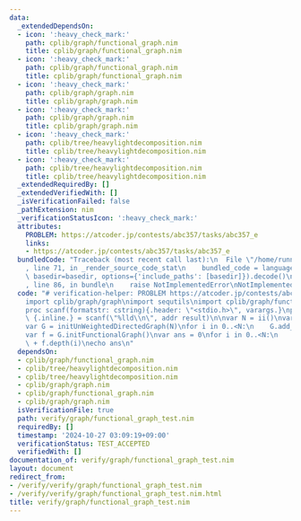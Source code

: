 ```yaml
---
data:
  _extendedDependsOn:
  - icon: ':heavy_check_mark:'
    path: cplib/graph/functional_graph.nim
    title: cplib/graph/functional_graph.nim
  - icon: ':heavy_check_mark:'
    path: cplib/graph/functional_graph.nim
    title: cplib/graph/functional_graph.nim
  - icon: ':heavy_check_mark:'
    path: cplib/graph/graph.nim
    title: cplib/graph/graph.nim
  - icon: ':heavy_check_mark:'
    path: cplib/graph/graph.nim
    title: cplib/graph/graph.nim
  - icon: ':heavy_check_mark:'
    path: cplib/tree/heavylightdecomposition.nim
    title: cplib/tree/heavylightdecomposition.nim
  - icon: ':heavy_check_mark:'
    path: cplib/tree/heavylightdecomposition.nim
    title: cplib/tree/heavylightdecomposition.nim
  _extendedRequiredBy: []
  _extendedVerifiedWith: []
  _isVerificationFailed: false
  _pathExtension: nim
  _verificationStatusIcon: ':heavy_check_mark:'
  attributes:
    PROBLEM: https://atcoder.jp/contests/abc357/tasks/abc357_e
    links:
    - https://atcoder.jp/contests/abc357/tasks/abc357_e
  bundledCode: "Traceback (most recent call last):\n  File \"/home/runner/.local/lib/python3.10/site-packages/onlinejudge_verify/documentation/build.py\"\
    , line 71, in _render_source_code_stat\n    bundled_code = language.bundle(stat.path,\
    \ basedir=basedir, options={'include_paths': [basedir]}).decode()\n  File \"/home/runner/.local/lib/python3.10/site-packages/onlinejudge_verify/languages/nim.py\"\
    , line 86, in bundle\n    raise NotImplementedError\nNotImplementedError\n"
  code: "# verification-helper: PROBLEM https://atcoder.jp/contests/abc357/tasks/abc357_e\n\
    import cplib/graph/graph\nimport sequtils\nimport cplib/graph/functional_graph\n\
    proc scanf(formatstr: cstring){.header: \"<stdio.h>\", varargs.}\nproc ii(): int\
    \ {.inline.} = scanf(\"%lld\\n\", addr result)\n\nvar N = ii()\nvar A = newseqwith(N,ii()).mapit(it-1)\n\
    var G = initUnWeightedDirectedGraph(N)\nfor i in 0..<N:\n    G.add_edge(i,A[i])\n\
    var f = G.initFunctionalGraph()\nvar ans = 0\nfor i in 0..<N:\n    ans += f.cycle_size(i)\
    \ + f.depth(i)\necho ans\n"
  dependsOn:
  - cplib/graph/functional_graph.nim
  - cplib/tree/heavylightdecomposition.nim
  - cplib/tree/heavylightdecomposition.nim
  - cplib/graph/graph.nim
  - cplib/graph/functional_graph.nim
  - cplib/graph/graph.nim
  isVerificationFile: true
  path: verify/graph/functional_graph_test.nim
  requiredBy: []
  timestamp: '2024-10-27 03:09:19+09:00'
  verificationStatus: TEST_ACCEPTED
  verifiedWith: []
documentation_of: verify/graph/functional_graph_test.nim
layout: document
redirect_from:
- /verify/verify/graph/functional_graph_test.nim
- /verify/verify/graph/functional_graph_test.nim.html
title: verify/graph/functional_graph_test.nim
---
```

